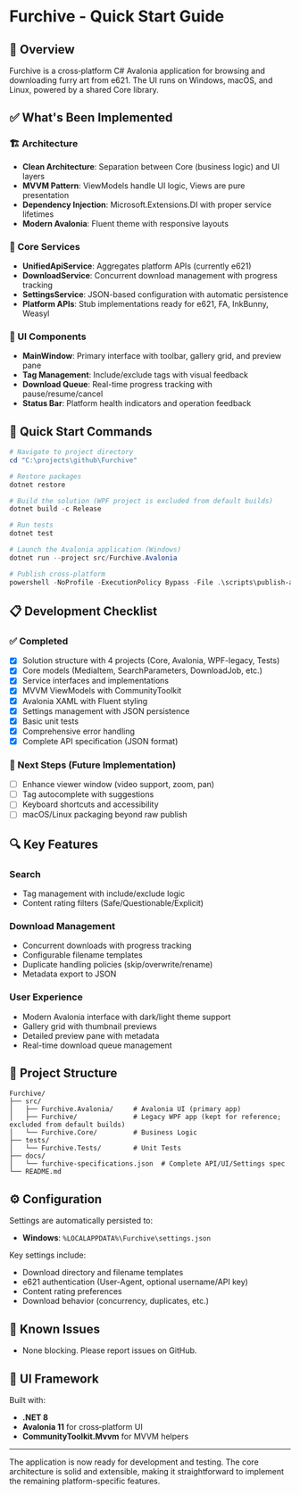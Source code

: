 # Furchive - Quick Start Guide

## 🎯 Overview
Furchive is a cross‑platform C# Avalonia application for browsing and downloading furry art from e621. The UI runs on Windows, macOS, and Linux, powered by a shared Core library.

## ✅ What's Been Implemented

### 🏗️ Architecture
- **Clean Architecture**: Separation between Core (business logic) and UI layers
- **MVVM Pattern**: ViewModels handle UI logic, Views are pure presentation
- **Dependency Injection**: Microsoft.Extensions.DI with proper service lifetimes
- **Modern Avalonia**: Fluent theme with responsive layouts

### 🔧 Core Services
- **UnifiedApiService**: Aggregates platform APIs (currently e621)
- **DownloadService**: Concurrent download management with progress tracking
- **SettingsService**: JSON-based configuration with automatic persistence
- **Platform APIs**: Stub implementations ready for e621, FA, InkBunny, Weasyl

### 🎨 UI Components
- **MainWindow**: Primary interface with toolbar, gallery grid, and preview pane
- **Tag Management**: Include/exclude tags with visual feedback
- **Download Queue**: Real-time progress tracking with pause/resume/cancel
- **Status Bar**: Platform health indicators and operation feedback

## 🚀 Quick Start Commands

```powershell
# Navigate to project directory
cd "C:\projects\github\Furchive"

# Restore packages
dotnet restore

# Build the solution (WPF project is excluded from default builds)
dotnet build -c Release

# Run tests
dotnet test

# Launch the Avalonia application (Windows)
dotnet run --project src/Furchive.Avalonia

# Publish cross‑platform
powershell -NoProfile -ExecutionPolicy Bypass -File .\scripts\publish-avalonia.ps1 -Configuration Release
```

## 📋 Development Checklist

### ✅ Completed
- [x] Solution structure with 4 projects (Core, Avalonia, WPF-legacy, Tests)
- [x] Core models (MediaItem, SearchParameters, DownloadJob, etc.)
- [x] Service interfaces and implementations
- [x] MVVM ViewModels with CommunityToolkit
- [x] Avalonia XAML with Fluent styling
- [x] Settings management with JSON persistence
- [x] Basic unit tests
- [x] Comprehensive error handling
- [x] Complete API specification (JSON format)

### 🔄 Next Steps (Future Implementation)
- [ ] Enhance viewer window (video support, zoom, pan)
- [ ] Tag autocomplete with suggestions
- [ ] Keyboard shortcuts and accessibility
- [ ] macOS/Linux packaging beyond raw publish

## 🔍 Key Features

### Search
- Tag management with include/exclude logic
- Content rating filters (Safe/Questionable/Explicit)

### Download Management
- Concurrent downloads with progress tracking
- Configurable filename templates
- Duplicate handling policies (skip/overwrite/rename)
- Metadata export to JSON

### User Experience
- Modern Avalonia interface with dark/light theme support
- Gallery grid with thumbnail previews
- Detailed preview pane with metadata
- Real-time download queue management

## 📁 Project Structure

```
Furchive/
├── src/
│   ├── Furchive.Avalonia/     # Avalonia UI (primary app)
│   ├── Furchive/              # Legacy WPF app (kept for reference; excluded from default builds)
│   └── Furchive.Core/         # Business Logic
├── tests/
│   └── Furchive.Tests/        # Unit Tests
├── docs/
│   └── furchive-specifications.json  # Complete API/UI/Settings spec
└── README.md
```

## ⚙️ Configuration

Settings are automatically persisted to:
- **Windows**: `%LOCALAPPDATA%\Furchive\settings.json`

Key settings include:
- Download directory and filename templates
- e621 authentication (User-Agent, optional username/API key)
- Content rating preferences
- Download behavior (concurrency, duplicates, etc.)

## 🐛 Known Issues
- None blocking. Please report issues on GitHub.

## 🎨 UI Framework
Built with:
- **.NET 8**
- **Avalonia 11** for cross‑platform UI
- **CommunityToolkit.Mvvm** for MVVM helpers

---

The application is now ready for development and testing. The core architecture is solid and extensible, making it straightforward to implement the remaining platform-specific features.
